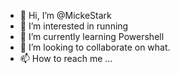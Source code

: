 - 👋 Hi, I’m @MickeStark
- 👀 I’m interested in running
- 🌱 I’m currently learning Powershell
- 💞️ I’m looking to collaborate on what.
- 📫 How to reach me ...

<!---
MickeStark/MickeStark is a ✨ special ✨ repository because its `README.md` (this file) appears on your GitHub profile.
You can click the Preview link to take a look at your changes.
--->
